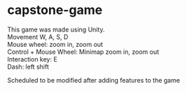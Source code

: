 # capstone-game

This game was made using Unity.<br/>
Movement W, A, S, D<br/>
Mouse wheel: zoom in, zoom out<br/>
Control + Mouse Wheel: Minimap zoom in, zoom out<br/>
Interaction key: E<br/>
Dash: left shift<br/>

Scheduled to be modified after adding features to the game
